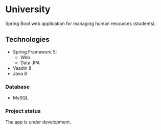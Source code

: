 # University
Spring Boot web application for managing human resources (students).

## Technologies
* Spring Framework 5:
  * Web
  * Data JPA
* Vaadin 8
* Java 8

### Database
* MySQL

### Project status
The app is under development.
